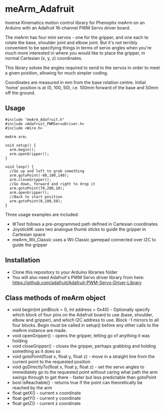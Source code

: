 meArm_Adafruit
==============

Inverse Kinematics motion control library for Phenoptix meArm on an Arduino with an Adafruit 16-channel PWM Servo driver board.

The meArm has four mini servos - one for the gripper, and one each to rotate the base, shoulder joint and elbow joint.  But it's not terribly convenient to be specifying things in terms of servo angles when you're much more interested in where you would like to place the gripper, in normal Cartesian (x, y, z) coordinates.

This library solves the angles required to send to the servos in order to meet a given position, allowing for much simpler coding.

Coordinates are measured in mm from the base rotation centre.  Initial 'home' position is at (0, 100, 50), i.e. 100mm forward of the base and 50mm off the ground.

Usage
-----

```
#include "meArm_Adafruit.h"
#include <Adafruit_PWMServoDriver.h>
#include <Wire.h>

meArm arm;

void setup() {
  arm.begin();
  arm.openGripper();
}

void loop() {
  //Go up and left to grab something
  arm.gotoPoint(-80,100,140); 
  arm.closeGripper();
  //Go down, forward and right to drop it
  arm.gotoPoint(70,200,10);
  arm.openGripper();
  //Back to start position
  arm.gotoPoint(0,100,50);
}
```

Three usage examples are included:
* IKTest follows a pre-programmed path defined in Cartesian coordinates
* JoystickIK uses two analogue thumb sticks to guide the gripper in Cartesian space
* meArm_Wii_Classic uses a Wii Classic gamepad connected over I2C to guide the gripper

Installation
------------
* Clone this repository to your Arduino libraries folder
* You will also need Adafruit's PWM Servo driver library from here: https://github.com/adafruit/Adafruit-PWM-Servo-Driver-Library

Class methods of meArm object
-----------------------------
* void begin(int pinBlock = 0, int address = 0x40) - Optionally specify which block of four pins on the Adafruit board to use (base, shoulder, elbow and gripper), and which I2C address to use.  Block -1 mirrors to all four blocks.  Begin must be called in setup() before any other calls to the meArm instance are made.
* void openGripper() - opens the gripper, letting go of anything it was holding
* void closeGripper() - closes the gripper, perhaps grabbing and holding something as it does so
* void gotoPoint(float x, float y, float z) - move in a straight line from the current point to the requested position
* void goDirectlyTo(float x, float y, float z) - set the servo angles to immediately go to the requested point without caring what path the arm swings through to get there - faster but less predictable than gotoPoint
* bool isReachable() - returns true if the point can theoretically be reached by the arm
* float getX() - current x coordinate
* float getY() - current y coordinate
* float getZ() - current z coordinate
